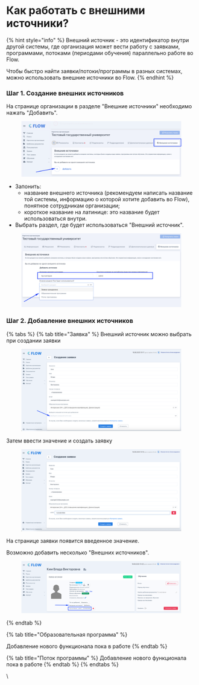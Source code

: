 # Как работать с внешними источники?

{% hint style="info" %}
Внешний источник - это идентификатор внутри другой системы, где организация может вести работу с заявками, программами, потоками (периодами обучения) параллельно работе во Flow.

Чтобы быстро найти заявки/потоки/программы в разных системах, можно использовать внешние источники во Flow.
{% endhint %}

### Шаг 1. Создание внешних источников

На странице организации в разделе "Внешние источники" необходимо нажать "Добавить".

<figure><img src=".gitbook/assets/image (185).png" alt=""><figcaption></figcaption></figure>

* Запонить:
  * название внешнего источника (рекомендуем написать название той системы, информацию о которой хотите добавить во Flow), понятное сотрудникам организации;
  * короткое название на латинице: это название будет использоваться внутри.
* Выбрать раздел, где будет использоваться "Внешний источник".&#x20;

<figure><img src=".gitbook/assets/image (186).png" alt=""><figcaption></figcaption></figure>

### Шаг 2. Добавление внешних источников

{% tabs %}
{% tab title="Заявка" %}
Внешний источник можно выбрать при создании заявки&#x20;

<figure><img src=".gitbook/assets/image (188).png" alt=""><figcaption></figcaption></figure>

Затем ввести значение и создать заявку&#x20;

<figure><img src=".gitbook/assets/image (192).png" alt=""><figcaption></figcaption></figure>

На странице заявки появится введенное значение.&#x20;

Возможно добавить несколько "Внешних источников". &#x20;

<figure><img src=".gitbook/assets/image (193).png" alt=""><figcaption></figcaption></figure>
{% endtab %}

{% tab title="Образовательная программа" %}


Добавление нового функционала пока в работе
{% endtab %}

{% tab title="Поток программы" %}
Добавление нового функционала пока в работе
{% endtab %}
{% endtabs %}

\
